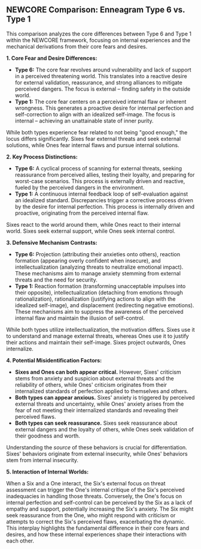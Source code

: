## NEWCORE Comparison: Enneagram Type 6 vs. Type 1

This comparison analyzes the core differences between Type 6 and Type 1 within the NEWCORE framework, focusing on internal experiences and the mechanical derivations from their core fears and desires.

**1. Core Fear and Desire Differences:**

* **Type 6:**  The core fear revolves around vulnerability and lack of support in a perceived threatening world. This translates into a reactive desire for external validation, reassurance, and strong alliances to mitigate perceived dangers.  The focus is external – finding safety in the outside world.
* **Type 1:** The core fear centers on a perceived internal flaw or inherent wrongness.  This generates a proactive desire for internal perfection and self-correction to align with an idealized self-image. The focus is internal – achieving an unattainable state of inner purity.

While both types experience fear related to not being "good enough," the locus differs significantly. Sixes fear external threats and seek external solutions, while Ones fear internal flaws and pursue internal solutions.

**2. Key Process Distinctions:**

* **Type 6:** A cyclical process of scanning for external threats, seeking reassurance from perceived allies, testing their loyalty, and preparing for worst-case scenarios.  This process is externally driven and reactive, fueled by the perceived dangers in the environment.
* **Type 1:** A continuous internal feedback loop of self-evaluation against an idealized standard. Discrepancies trigger a corrective process driven by the desire for internal perfection.  This process is internally driven and proactive, originating from the perceived internal flaw.

Sixes react to the world around them, while Ones react to their internal world.  Sixes seek external support, while Ones seek internal control.

**3. Defensive Mechanism Contrasts:**

* **Type 6:**  Projection (attributing their anxieties onto others), reaction formation (appearing overly confident when insecure), and intellectualization (analyzing threats to neutralize emotional impact). These mechanisms aim to manage anxiety stemming from external threats and the need for security.
* **Type 1:** Reaction formation (transforming unacceptable impulses into their opposite), intellectualization (detaching from emotions through rationalization), rationalization (justifying actions to align with the idealized self-image), and displacement (redirecting negative emotions). These mechanisms aim to suppress the awareness of the perceived internal flaw and maintain the illusion of self-control.

While both types utilize intellectualization, the motivation differs.  Sixes use it to understand and manage external threats, whereas Ones use it to justify their actions and maintain their self-image.  Sixes project outwards, Ones internalize.

**4. Potential Misidentification Factors:**

* **Sixes and Ones can both appear critical.**  However, Sixes' criticism stems from anxiety and suspicion about external threats and the reliability of others, while Ones' criticism originates from their internalized standards of perfection applied to themselves and others.
* **Both types can appear anxious.**  Sixes' anxiety is triggered by perceived external threats and uncertainty, while Ones' anxiety arises from the fear of not meeting their internalized standards and revealing their perceived flaws.
* **Both types can seek reassurance.**  Sixes seek reassurance about external dangers and the loyalty of others, while Ones seek validation of their goodness and worth.

Understanding the *source* of these behaviors is crucial for differentiation.  Sixes' behaviors originate from external insecurity, while Ones' behaviors stem from internal insecurity.

**5. Interaction of Internal Worlds:**

When a Six and a One interact, the Six's external focus on threat assessment can trigger the One's internal critique of the Six's perceived inadequacies in handling those threats.  Conversely, the One's focus on internal perfection and self-control can be perceived by the Six as a lack of empathy and support, potentially increasing the Six's anxiety.  The Six might seek reassurance from the One, who might respond with criticism or attempts to correct the Six's perceived flaws, exacerbating the dynamic. This interplay highlights the fundamental difference in their core fears and desires, and how these internal experiences shape their interactions with each other.
